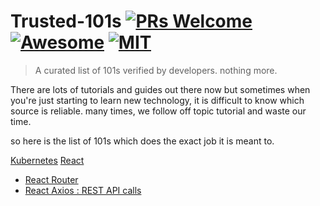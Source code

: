 # Trusted-101s [![PRs Welcome](https://img.shields.io/badge/PRs-welcome-brightgreen.svg?style=flat-square)](http://makeapullrequest.com) [![Awesome](https://cdn.rawgit.com/sindresorhus/awesome/d7305f38d29fed78fa85652e3a63e154dd8e8829/media/badge.svg)](https://github.com/sindresorhus/awesome) [![MIT](https://img.shields.io/github/license/mashape/apistatus.svg)](https://opensource.org/licenses/MIT)


> A curated list of 101s verified by developers. nothing more.

There are lots of tutorials and guides out there now but sometimes when you're just starting to learn new technology, it is difficult to know which source is reliable. many times, we follow off topic tutorial and waste our time.

so here is the list of 101s which does the exact job it is meant to.

[Kubernetes](https://deis.com/blog/2016/kubernetes-illustrated-guide/)
[React](https://reactjs.org/docs/hello-world.html)
* [React Router](https://medium.com/@pshrmn/a-simple-react-router-v4-tutorial-7f23ff27adf)
* [React Axios : REST API calls](https://alligator.io/react/axios-react/)
